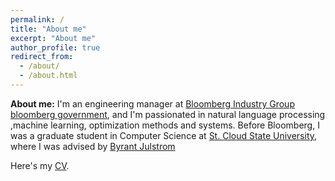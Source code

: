 ```yaml
---
permalink: /
title: "About me"
excerpt: "About me"
author_profile: true
redirect_from:
  - /about/
  - /about.html
---
```


**About me:** I'm an engineering manager at [Bloomberg Industry
Group](https://www.bloombergindustry.com/) [bloomberg
government](https://www.bgov.edu/), and I'm passionated in natural language
processing ,machine learning, optimization methods and systems. Before
Bloomberg, I was a graduate student in Computer Science at [St. Cloud State
University](https://www.stcloudstate.edu/), where I was advised by [Byrant
Julstrom](https://web.stcloudstate.edu/bajulstrom/)

Here's my [CV](http://senyan.github.io/files/Resume.pdf).

